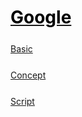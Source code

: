 <style>
.md0{margin-top: 150px;}
.md1{margin-top: 75px;}
.md2{margin-top: 50px;}
.md3{margin-top: 25px;}
.tbl1 td#header{background-color: D1ECCF}
.tbl1 tr#header{background-color: D1ECCF}
</style>

# [<span style="color:black;">Google</span>](../index.md) 





<div class="md3"></div>

[Basic](Google-Basic.md)




<div class="md3"></div>

[Concept](Google-Product.md)





<div class="md3"></div>

[Script](Google-Script.md)